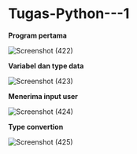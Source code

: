 # Tugas-Python---1

**Program pertama**

![Screenshot (422)](https://user-images.githubusercontent.com/93022913/140611854-91e9306c-4aa5-4f08-ac65-8857e59612c3.png)

**Variabel dan type data**

![Screenshot (423)](https://user-images.githubusercontent.com/93022913/140611855-6673fa37-b4eb-4663-a867-ac44e1df303d.png)

**Menerima input user**

![Screenshot (424)](https://user-images.githubusercontent.com/93022913/140611856-ebe41ce6-f79c-4be9-9dc0-d21d7f966a07.png)

**Type convertion**

![Screenshot (425)](https://user-images.githubusercontent.com/93022913/140611858-9bf594ff-58f5-4040-8bf1-2266b42966c0.png)

